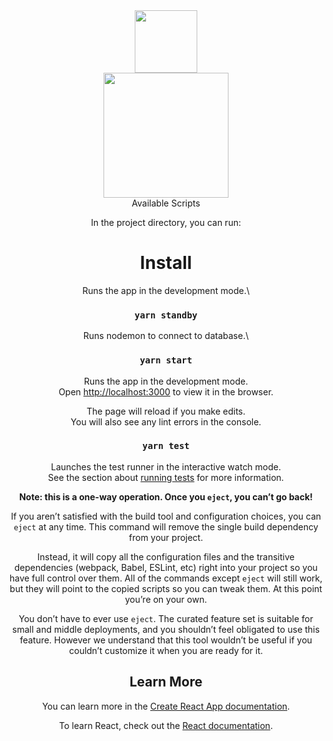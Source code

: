 <div align="center">
 <img align="center" src="https://user-images.githubusercontent.com/66049678/101590328-8983fd00-3a2d-11eb-9e0b-acd31bd5d9b5.png" width="100" height="100">
</div>
<div align="center">
 <img align="center" src="https://user-images.githubusercontent.com/66049678/101590300-7b35e100-3a2d-11eb-866f-162dc355c53a.png" width="200" >
</div>
<div style="text-align: center;> movieMemo </div>

movieMemo is full stack application to save data (memo and YouTube URL) on server.
Then, call data and shows up on the brower.

## Available Scripts

In the project directory, you can run:

# Install #
Runs the app in the development mode.\

### `yarn standby`

Runs nodemon to connect to database.\

### `yarn start`

Runs the app in the development mode.\
Open [http://localhost:3000](http://localhost:3000) to view it in the browser.

The page will reload if you make edits.\
You will also see any lint errors in the console.

### `yarn test`

Launches the test runner in the interactive watch mode.\
See the section about [running tests](https://facebook.github.io/create-react-app/docs/running-tests) for more information.



**Note: this is a one-way operation. Once you `eject`, you can’t go back!**

If you aren’t satisfied with the build tool and configuration choices, you can `eject` at any time. This command will remove the single build dependency from your project.

Instead, it will copy all the configuration files and the transitive dependencies (webpack, Babel, ESLint, etc) right into your project so you have full control over them. All of the commands except `eject` will still work, but they will point to the copied scripts so you can tweak them. At this point you’re on your own.

You don’t have to ever use `eject`. The curated feature set is suitable for small and middle deployments, and you shouldn’t feel obligated to use this feature. However we understand that this tool wouldn’t be useful if you couldn’t customize it when you are ready for it.

## Learn More

You can learn more in the [Create React App documentation](https://facebook.github.io/create-react-app/docs/getting-started).

To learn React, check out the [React documentation](https://reactjs.org/).

